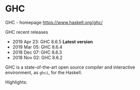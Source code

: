 # GHC

GHC - homepage
https://www.haskell.org/ghc/

GHC recent releases
- 2019 Apr 23: GHC 8.6.5 **Latest version**
- 2019 Mar 05: GHC 8.6.4
- 2018 Dec 07: GHC 8.6.3
- 2018 Nov 02: GHC 8.6.2

GHC is a state-of-the-art open source compiler and interactive environment, as `ghci`, for the Haskell.

Highlights:
